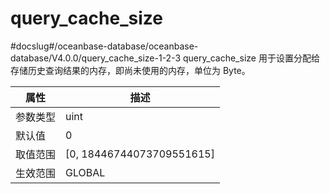 query_cache_size 
=====================================
#docslug#/oceanbase-database/oceanbase-database/V4.0.0/query_cache_size-1-2-3
query_cache_size 用于设置分配给存储历史查询结果的内存，即尚未使用的内存，单位为 Byte。


| **属性** |           **描述**            |
|--------|-----------------------------|
| 参数类型   | uint                        |
| 默认值    | 0                     |
| 取值范围   | \[0, 18446744073709551615\] |
| 生效范围   | GLOBAL                      |



